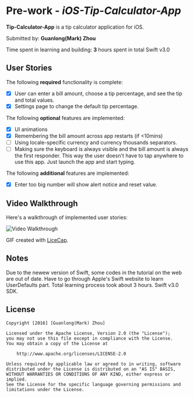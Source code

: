 # Pre-work - *iOS-Tip-Calculator-App*

**Tip-Calculator-App** is a tip calculator application for iOS.

Submitted by: **Guanlong(Mark) Zhou**

Time spent in learning and building: **3** hours spent in total
Swift v3.0

## User Stories

The following **required** functionality is complete:

* [X] User can enter a bill amount, choose a tip percentage, and see the tip and total values.
* [X] Settings page to change the default tip percentage.

The following **optional** features are implemented:
* [X] UI animations
* [X] Remembering the bill amount across app restarts (if <10mins)
* [ ] Using locale-specific currency and currency thousands separators.
* [ ] Making sure the keyboard is always visible and the bill amount is always the first responder. This way the user doesn't have to tap anywhere to use this app. Just launch the app and start typing.

The following **additional** features are implemented:

- [X] Enter too big number will show alert notice and reset value.

## Video Walkthrough 

Here's a walkthrough of implemented user stories:

<img src='https://github.com/mookerz/iOS-Tip-Calculator-App/blob/master/TipCalculator.gif' title='Video Walkthrough' alt='Video Walkthrough' />

GIF created with [LiceCap](http://www.cockos.com/licecap/).

## Notes

Due to the newew version of Swift, some codes in the tutorial on the web are out of date. Have to go through Apple's Swift website to learn UserDefaults part.
Total learning process took about 3 hours.
Swift v3.0 SDK.

## License

    Copyright [2016] [Guanlong(Mark) Zhou]

    Licensed under the Apache License, Version 2.0 (the "License");
    you may not use this file except in compliance with the License.
    You may obtain a copy of the License at

        http://www.apache.org/licenses/LICENSE-2.0

    Unless required by applicable law or agreed to in writing, software
    distributed under the License is distributed on an "AS IS" BASIS,
    WITHOUT WARRANTIES OR CONDITIONS OF ANY KIND, either express or implied.
    See the License for the specific language governing permissions and
    limitations under the License.